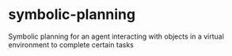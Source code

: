 # symbolic-planning
Symbolic planning for an agent interacting with objects in a virtual environment to complete certain tasks
